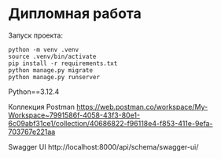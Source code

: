 # Дипломная работа 

Запуск проекта:

```shell
python -m venv .venv
source .venv/bin/activate
pip install -r requirements.txt
python manage.py migrate
python manage.py runserver
```

Python==3.12.4

Коллекция Postman https://web.postman.co/workspace/My-Workspace~7991586f-4058-43f3-80e1-6c09abf31ce1/collection/40686822-f96118e4-f853-411e-9efa-703767e221aa 

Swagger UI http://localhost:8000/api/schema/swagger-ui/